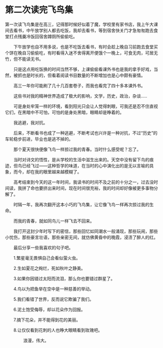 # 第二次读完飞鸟集
第一次读飞鸟集是在高三，记得那时候好似着了魔，学校里有家书店，我上午大课间去看书，中午放学别人都去吃饭，我却去看书，等到宿舍快关门才急匆匆跑去食堂打点残羹冷饭回宿舍蹲厕所偷偷吃。

　　下午放学也自不用多说，也是不吃饭去看书，有时会趁上晚自习前跑去食堂买个饼在晚自习偷偷吃，有时看得入迷不舍得离开便饿个一晚上，可食无肉，可居无竹，但不能读无书。

　　只是这点用吃饭换的时间当然不够，上课偷偷看课外书也是我的拿手好戏，当然，被抓也是时长的，但看着阅读书目数量的不断增加也是心中颇有豪情。

　　高三一年你可能刷了几十几百套卷子，而我也看完了四十多本课外书。

　　这些书对我的精神世界造成了极大的影响，文学，历史，政治，杂谈.....

　　可是身处牢笼一样的环境，看到阳光只会让人觉得刺眼，可我还是忍不住直视它们，在黑暗中不可怕，可怕的是身处黑暗，眼睛却是睁着的。

　　我逃避，我对抗。

　　后来，不断看书也成了一种逃避，不断考试也兴许是一种对抗，不过“历史”的车轮稳步前进，毕业也是逃不掉的。

　　那个夏天很快便像飞鸟一样掠过我的青春。当时什么感受呢？忘了。

　　当时对诗文的悟性，是从学校的生活中滋生出来的。天空中没有留下鸟的痕迹，但鸟已经飞过——这种哲学的味道，在当时的心中演化出的是无以言喻的具象，而今，却在我的眼里越来越模糊了。

　　高考结束到今天的这一年时间，我读书的时间不及之前的十分之一，过去没时间读，我拼了命也要挤出来时间，现在时间很充裕，我的时间却好像被更多事物分解了。

　　时隔一年，我再次翻开这本小巧的飞鸟集，让它像飞鸟一样再次掠过我的生命。

　　而我的青春，就如同鸟儿一样飞去不回来。

　　我打开这封少年时写下的密信，那些回忆如同潮水一般涌现，那些玩闹，那些小忧伤，那些豪言壮语，那些亲密无间，就仿佛黄昏中的晚霞，浸渍了醉人的红。

　　最后分享一些我喜欢的句子吧。

　　1.繁星毫无畏惧自己会看似萤火虫。

　　2.生如夏花之绚烂，死如秋叶之静美。

　　3.如果你因错过太阳而流泪，那么你也要错过群星了。

　　4.鸟以为把鱼举在空中是一种慈善的举动。

　　5.我们看错了世界，反而说它欺骗了我们。

　　6.泥土饱受侮辱，却以花朵作为回报。

　　7.摘下花朵，并不能得到花的美丽。

　　8.让仅仅看到花刺的人也睁大眼睛看到玫瑰吧。

　　
　　浪漫，伟大。
